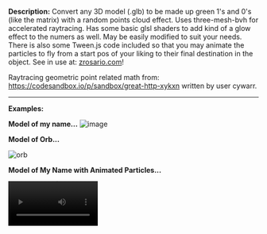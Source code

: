 <b>Description:</b> Convert any 3D model (.glb) to be made up green 1's and 0's (like the matrix) with a random points cloud effect. Uses three-mesh-bvh for accelerated raytracing. Has some basic glsl shaders to add kind of a glow effect to the numers as well. May be easily modified to suit your needs. There is also some Tween.js code included so that you may animate the particles to fly from a start pos of your liking to their final destination in the object. See in use at: [zrosario.com](https://www.zrosario.com/)!

Raytracing geometric point related math from: https://codesandbox.io/p/sandbox/great-http-xykxn written by user cywarr.

***
<b>Examples:</b>

<b>Model of my name...</b>
![image](https://github.com/user-attachments/assets/b5b78ba8-27f2-4431-b83b-c260d0762732) 

<b>Model of Orb...</b>

![orb](https://github.com/user-attachments/assets/6707c384-9a64-4b9f-afdc-d2e09d8bfef5)

<b>Model of My Name with Animated Particles...</b>

<video src='https://github.com/user-attachments/assets/fb9fd27b-0b33-4b49-87c3-47a64acb3dd5' width=180/>
https://github.com/user-attachments/assets/fb9fd27b-0b33-4b49-87c3-47a64acb3dd5

